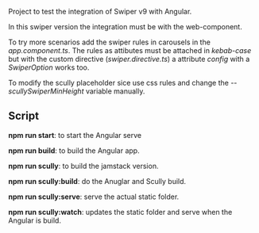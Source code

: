 Project to test the integration of Swiper v9 with Angular.

In this swiper version the integration must be with the web-component.

To try more scenarios add the swiper rules in carousels in the *app.component.ts*. The rules as attibutes must be attached in *kebab-case* but with the custom directive (*swiper.directive.ts*) a attribute *config* with a *SwiperOption* works too.

To modify the scully placeholder sice use css rules and change the *--scullySwiperMinHeight* variable manually.

## Script 

**npm run start**: to start the Angular serve

**npm run build**: to build the Angular app.

**npm run scully**: to build the jamstack version.

**npm run scully:build**: do the Anuglar and Scully build.

**npm run scully:serve**: serve the actual static folder.

**npm run scully:watch**: updates the static folder and serve when the Angular is build.
